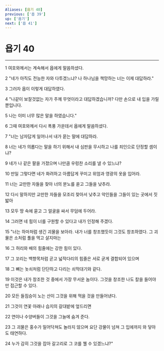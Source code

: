 ```yaml
---
Aliases: [욥기 40]
previous: ['욥 39']
up: ['욥기']
next: ['욥 41']
---
```

# 욥기 40

***


1 여호와께서는 계속해서 욥에게 말씀하셨다. 

2 "네가 아직도 전능한 자와 다투겠느냐? 나 하나님을 책망하는 너는 이제 대답하라." 

3 그러자 욥이 이렇게 대답하였다. 

4 "나같이 보잘것없는 자가 주께 무엇이라고 대답하겠습니까? 다만 손으로 내 입을 가릴 뿐입니다. 

5 나는 이미 너무 많은 말을 하였습니다." 

6 그때 여호와께서 다시 폭풍 가운데서 욥에게 말씀하셨다. 

7 "너는 남자답게 일어나서 내가 묻는 말에 대답하라. 

8 너는 네가 의롭다는 말을 하기 위해서 내 심판을 무시하고 나를 죄인으로 단정할 셈이냐? 

9 네가 나 같은 팔을 가졌으며 나만큼 우렁찬 소리를 낼 수 있느냐? 

10 만일 그렇다면 네가 화려하고 아름답게 꾸미고 위엄과 영광의 옷을 입어라. 

11 너는 교만한 자들을 찾아 너의 분노를 쏟고 그들을 낮추라. 

12 다시 말하지만 교만한 자들을 모조리 찾아서 낮추고 악인들을 그들이 있는 곳에서 짓밟아 

13 모두 땅 속에 묻고 그 얼굴을 싸서 무덤에 두어라. 

14 그러면 네 힘이 너를 구원할 수 있다고 내가 인정해 주겠다. 

15 "너는 하마처럼 생긴 괴물을 보아라. 내가 너를 창조했듯이 그것도 창조하였다. 그 괴물은 소처럼 풀을 먹고 살지마는 

16 그 허리와 배의 힘줄에는 강한 힘이 있다. 

17 그 꼬리는 백향목처럼 곧고 넓적다리의 힘줄은 서로 굳게 결합되어 있으며 

18 그 뼈는 놋쇠처럼 단단하고 다리는 쇠막대기와 같다. 

19 이것은 내가 창조한 것 중에서 가장 무서운 놈이다. 그것을 창조한 나도 칼을 들어야만 접근할 수 있다. 

20 모든 들짐승이 노는 산이 그것을 위해 먹을 것을 만들어낸다. 

21 그것이 연꽃 아래나 습지의 갈대밭에 엎드리면 

22 연이나 수양버들이 그것을 그늘에 숨겨 준다. 

23 그 괴물은 홍수가 밀어닥쳐도 놀라지 않으며 요단 강물이 넘쳐 그 입에까지 와 닿아도 태연하다. 

24 누가 감히 그것을 잡아 갈고리로 그 코를 꿸 수 있겠느냐?"
